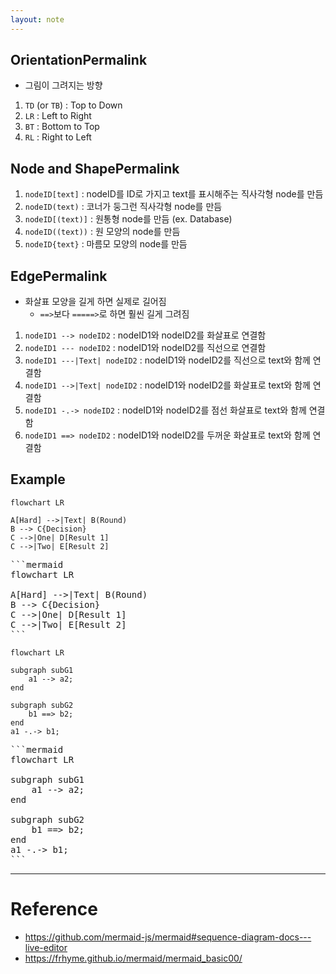 ```yaml
---
layout: note
---
```





## OrientationPermalink

- 그림이 그려지는 방향

1. `TD` (or `TB`) : Top to Down
2. `LR` : Left to Right
3. `BT` : Bottom to Top
4. `RL` : Right to Left




## Node and ShapePermalink

1. `nodeID[text]` : nodeID를 ID로 가지고 text를 표시해주는 직사각형 node를 만듬
2. `nodeID(text)` : 코너가 둥그런 직사각형 node를 만듬
3. `nodeID[(text)]` : 원통형 node를 만듬 (ex. Database)
4. `nodeID((text))` : 원 모양의 node를 만듬
5. `nodeID{text}` : 마름모 모양의 node를 만듬




## EdgePermalink

- 화살표 모양을 길게 하면 실제로 길어짐
    - `==>`보다 `=====>`로 하면 훨씬 길게 그려짐

1. `nodeID1 --> nodeID2` : nodeID1와 nodeID2를 화살표로 연결함
2. `nodeID1 --- nodeID2` : nodeID1와 nodeID2를 직선으로 연결함
3. `nodeID1 ---|Text| nodeID2` : nodeID1와 nodeID2를 직선으로 text와 함께 연결함
4. `nodeID1 -->|Text| nodeID2` : nodeID1와 nodeID2를 화살표로 text와 함께 연결함
5. `nodeID1 -.-> nodeID2` : nodeID1와 nodeID2를 점선 화살표로 text와 함께 연결함
6. `nodeID1 ==> nodeID2` : nodeID1와 nodeID2를 두꺼운 화살표로 text와 함께 연결함




## Example

```mermaid
flowchart LR

A[Hard] -->|Text| B(Round)
B --> C{Decision}
C -->|One| D[Result 1]
C -->|Two| E[Result 2]
```

<pre>
```mermaid
flowchart LR

A[Hard] -->|Text| B(Round)
B --> C{Decision}
C -->|One| D[Result 1]
C -->|Two| E[Result 2]
```
</pre>

```mermaid
flowchart LR

subgraph subG1 
    a1 --> a2;
end

subgraph subG2
    b1 ==> b2;
end
a1 -.-> b1;
```

<pre>
```mermaid
flowchart LR

subgraph subG1 
    a1 --> a2;
end

subgraph subG2
    b1 ==> b2;
end
a1 -.-> b1;
```
</pre>

---

# Reference

- https://github.com/mermaid-js/mermaid#sequence-diagram-docs---live-editor
- https://frhyme.github.io/mermaid/mermaid_basic00/